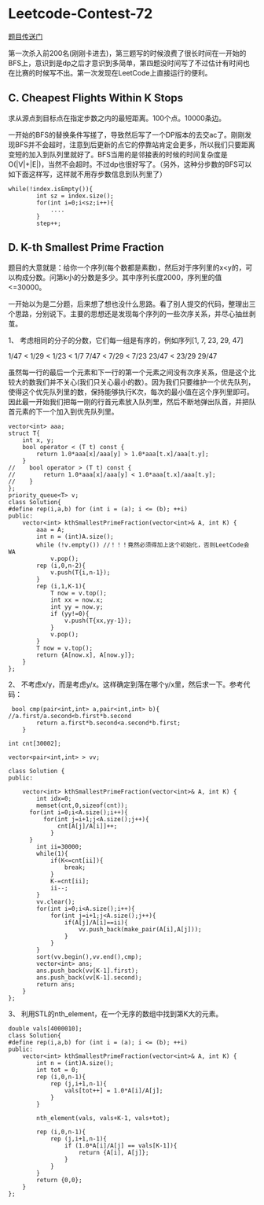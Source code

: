# Leetcode-Contest-72
    
[题目传送门](https://leetcode.com/contest/weekly-contest-72/)

第一次杀入前200名(刚刚卡进去)，第三题写的时候浪费了很长时间在一开始的BFS上，意识到是dp之后才意识到多简单，第四题没时间写了不过估计有时间也在比赛的时候写不出。第一次发现在LeetCode上直接运行的便利。


## C. Cheapest Flights Within K Stops


求从源点到目标点在指定步数之内的最短距离。100个点。10000条边。

一开始的BFS的替换条件写搓了，导致然后写了一个DP版本的去交ac了。刚刚发现BFS并不会超时，注意到后更新的点它的停靠站肯定会更多，所以我们只要距离变短的加入到队列里就好了。BFS当用的是邻接表的时候的时间复杂度是O(|V|+|E|)，当然不会超时。不过dp也很好写了。（另外，这种分步数的BFS可以如下面这样写，这样就不用存步数信息到队列里了）

```
while(!index.isEmpty()){
        int sz = index.size();
        for(int i=0;i<sz;i++){
            ....
        }
        step++;
```



## D. K-th Smallest Prime Fraction

题目的大意就是：给你一个序列(每个数都是素数)，然后对于序列里的x<y的，可以构成分数。问第k小的分数是多少。其中序列长度2000，序列里的值<=30000。

一开始以为是二分题，后来想了想也没什么思路。看了别人提交的代码，整理出三个思路，分别说下。主要的思想还是发现每个序列的一些次序关系，并尽心抽丝剥茧。

1、 考虑相同的分子的分数，它们每一组是有序的，例如序列[1, 7, 23, 29, 47]

> 
1/47  < 1/29    < 1/23 < 1/7
7/47  < 7/29    < 7/23
23/47 < 23/29
29/47

虽然每一行的最后一个元素和下一行的第一个元素之间没有次序关系，但是这个比较大的数我们并不关心(我们只关心最小的数）。因为我们只要维护一个优先队列，使得这个优先队列里的数，保持能够执行K次，每次的最小值在这个序列里即可。因此最一开始我们把每一刚的行首元素放入队列里，然后不断地弹出队首，并把队首元素的下一个加入到优先队列里。

```
vector<int> aaa;
struct T{
    int x, y;
    bool operator < (T t) const {
        return 1.0*aaa[x]/aaa[y] > 1.0*aaa[t.x]/aaa[t.y];
    }
//    bool operator > (T t) const {
//        return 1.0*aaa[x]/aaa[y] < 1.0*aaa[t.x]/aaa[t.y];
//    }
};
priority_queue<T> v;
class Solution{
#define rep(i,a,b) for (int i = (a); i <= (b); ++i)
public:
    vector<int> kthSmallestPrimeFraction(vector<int>& A, int K) {
        aaa = A;
        int n = (int)A.size();
        while (!v.empty()) //！！！竟然必须得加上这个初始化，否则LeetCode会WA
            v.pop();
        rep (i,0,n-2){
            v.push(T{i,n-1});
        }
        rep (i,1,K-1){
            T now = v.top();
            int xx = now.x;
            int yy = now.y;
            if (yy!=0){
                v.push(T{xx,yy-1});
            }
            v.pop();
        }
        T now = v.top();
        return {A[now.x], A[now.y]};
    }
};
```

2、 不考虑x/y，而是考虑y/x。这样确定到落在哪个y/x里，然后求一下。参考代码：

```
 bool cmp(pair<int,int> a,pair<int,int> b){  //a.first/a.second<b.first*b.second
        return a.first*b.second<a.second*b.first;
    }

int cnt[30002];

vector<pair<int,int> > vv;

class Solution {
public:
    
    vector<int> kthSmallestPrimeFraction(vector<int>& A, int K) {
        int idx=0;
        memset(cnt,0,sizeof(cnt));
      for(int i=0;i<A.size();i++){
          for(int j=i+1;j<A.size();j++){
              cnt[A[j]/A[i]]++;
            }
      }  
        int ii=30000;
        while(1){
            if(K<=cnt[ii]){
                break;
            }
            K-=cnt[ii];
            ii--;
        }
        vv.clear();
        for(int i=0;i<A.size();i++){
            for(int j=i+1;j<A.size();j++){
                if(A[j]/A[i]==ii){
                    vv.push_back(make_pair(A[i],A[j]));
                }
            }
        }
        sort(vv.begin(),vv.end(),cmp);
        vector<int> ans;
        ans.push_back(vv[K-1].first);
        ans.push_back(vv[K-1].second);
        return ans;
    }
};
```

3、 利用STL的nth_element，在一个无序的数组中找到第K大的元素。

```
double vals[4000010];
class Solution{
#define rep(i,a,b) for (int i = (a); i <= (b); ++i)
public:
    vector<int> kthSmallestPrimeFraction(vector<int>& A, int K) {
        int n = (int)A.size();
        int tot = 0;
        rep (i,0,n-1){
            rep (j,i+1,n-1){
                vals[tot++] = 1.0*A[i]/A[j];
            }
        }
       
        nth_element(vals, vals+K-1, vals+tot);
        
        rep (i,0,n-1){
            rep (j,i+1,n-1){
                if (1.0*A[i]/A[j] == vals[K-1]){
                    return {A[i], A[j]};
                }
            }
        }
        return {0,0};
    }
};
```


